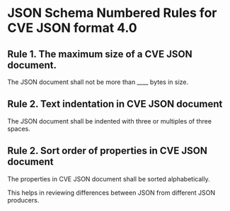 # JSON Schema Numbered Rules for CVE JSON format 4.0

## Rule 1. The maximum size of a CVE JSON document.

The JSON document shall not be more than ____ bytes in size.

## Rule 2. Text indentation in CVE JSON document

The JSON document shall be indented with three or multiples of three spaces.

## Rule 2. Sort order of properties in CVE JSON document

The properties in CVE JSON document shall be sorted alphabetically.

This helps in reviewing differences between JSON from different JSON producers.

